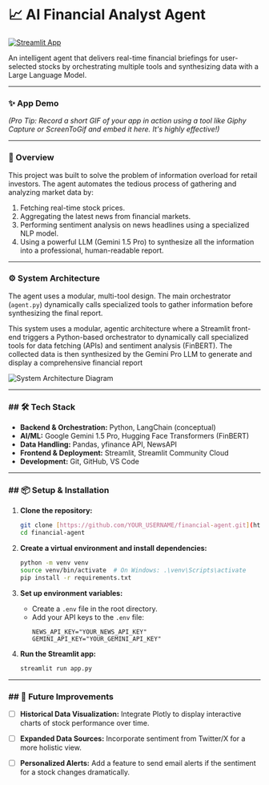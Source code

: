 # 📈 AI Financial Analyst Agent

[![Streamlit App](https://static.streamlit.io/badges/streamlit_badge_black_white.svg)]([YOUR_DEPLOYED_APP_URL_HERE](https://ai-finance-agent-db5n2bqkjavcunle5cugr9.streamlit.app/))

An intelligent agent that delivers real-time financial briefings for user-selected stocks by orchestrating multiple tools and synthesizing data with a Large Language Model.

---

### ✨ App Demo

*(Pro Tip: Record a short GIF of your app in action using a tool like Giphy Capture or ScreenToGif and embed it here. It's highly effective!)*



---

###  🚀 Overview

This project was built to solve the problem of information overload for retail investors. The agent automates the tedious process of gathering and analyzing market data by:
1.  Fetching real-time stock prices.
2.  Aggregating the latest news from financial markets.
3.  Performing sentiment analysis on news headlines using a specialized NLP model.
4.  Using a powerful LLM (Gemini 1.5 Pro) to synthesize all the information into a professional, human-readable report.

---

###  ⚙️ System Architecture

The agent uses a modular, multi-tool design. The main orchestrator (`agent.py`) dynamically calls specialized tools to gather information before synthesizing the final report.

This system uses a modular, agentic architecture where a Streamlit front-end triggers a Python-based orchestrator to dynamically call specialized tools for data fetching (APIs) and sentiment analysis (FinBERT). The collected data is then synthesized by the Gemini Pro LLM to generate and display a comprehensive financial report

![System Architecture Diagram](assets/architecture.png)

---

### ## 🛠️ Tech Stack

- **Backend & Orchestration:** Python, LangChain (conceptual)
- **AI/ML:** Google Gemini 1.5 Pro, Hugging Face Transformers (FinBERT)
- **Data Handling:** Pandas, yfinance API, NewsAPI
- **Frontend & Deployment:** Streamlit, Streamlit Community Cloud
- **Development:** Git, GitHub, VS Code

---

### ## 📦 Setup & Installation

1.  **Clone the repository:**
    ```bash
    git clone [https://github.com/YOUR_USERNAME/financial-agent.git](https://github.com/YOUR_USERNAME/financial-agent.git)
    cd financial-agent
    ```

2.  **Create a virtual environment and install dependencies:**
    ```bash
    python -m venv venv
    source venv/bin/activate  # On Windows: .\venv\Scripts\activate
    pip install -r requirements.txt
    ```

3.  **Set up environment variables:**
    - Create a `.env` file in the root directory.
    - Add your API keys to the `.env` file:
      ```
      NEWS_API_KEY="YOUR_NEWS_API_KEY"
      GEMINI_API_KEY="YOUR_GEMINI_API_KEY"
      ```

4.  **Run the Streamlit app:**
    ```bash
    streamlit run app.py
    ```

---

### ## 🔮 Future Improvements

- [ ] **Historical Data Visualization:** Integrate Plotly to display interactive charts of stock performance over time.
- [ ] **Expanded Data Sources:** Incorporate sentiment from Twitter/X for a more holistic view.
- [ ] **Personalized Alerts:** Add a feature to send email alerts if the sentiment for a stock changes dramatically.

